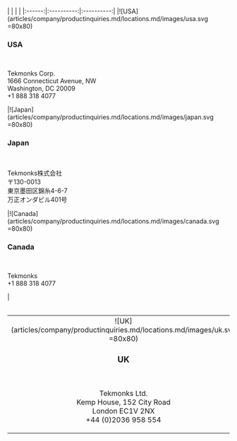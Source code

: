 <div class="contactus" markdown="1">
<br/>
<br/>
|   |   |   |
|:------:|:----------:|:----------:|
|![USA](articles/company/productinquiries.md/locations.md/images/usa.svg =80x80)<br/><h3>USA</h3><br/><p>Tekmonks Corp.<br/>1666 Connecticut Avenue, NW<br/>Washington, DC 20009<br/>+1 888 318 4077</p>|![Japan](articles/company/productinquiries.md/locations.md/images/japan.svg =80x80)<br/><h3>Japan</h3><br/><p>Tekmonks株式会社<br/>〒130-0013<br/>東京墨田区錦糸4-6-7<br/>万正オンダビル401号</p>|![Canada](articles/company/productinquiries.md/locations.md/images/canada.svg =80x80)<br/><h3>Canada</h3><br/><p>Tekmonks<br/>+1 888 318 4077</p>|

<br/>
<br/>

|   |   |   |
|:------:|:----------:|:----------:|
|![UK](articles/company/productinquiries.md/locations.md/images/uk.svg =80x80)<br/><h3>UK</h3><br/><p>Tekmonks Ltd.<br/>Kemp House, 152 City Road<br/>London EC1V 2NX<br/>+44 (0)2036 958 554</p>|![Singapore](articles/company/productinquiries.md/locations.md/images/singapore.svg =80x80)<br/><h3>Singapore</h3><br/><p>Tekmonks Pte. Ltd.<br/>#17-01, Suntec Tower 5, 5 Temasek Boulevard<br/>Singapore - 038985<br/>+65 3159 1503, +65 6491 5801</p>|![India](articles/company/contactus.md/locations.md/images/india.svg =80x80)<br/><h3>India - Business Partner</h3><br/><p>Deep LogicTech (I) Pvt. Ltd.<br/>359 Aggarwal Metro Heights<br/>New Delhi 110034<br/>+91 98100 62408</p>|
</div>
